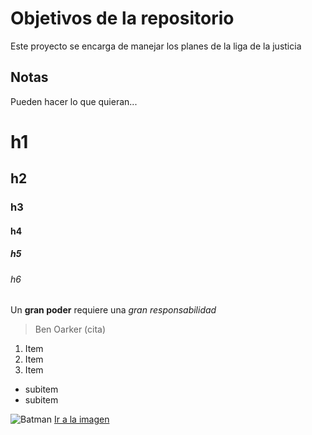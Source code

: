 # Objetivos de la repositorio

Este proyecto se encarga de manejar los planes de la liga de la justicia


## Notas
Pueden hacer lo que quieran...

# h1
## h2
### h3
#### h4
##### h5
###### h6

Un **gran poder** requiere una _gran_ *responsabilidad*
> Ben Oarker (cita)

1. Item
2. Item
3. Item
  * subitem
  * subitem
  
  ![Batman](https://eloutput.com/app/uploads-eloutput.com/2020/04/Batman.jpg)
  [Ir a la imagen](https://eloutput.com/app/uploads-eloutput.com/2020/04/Batman.jpg)
